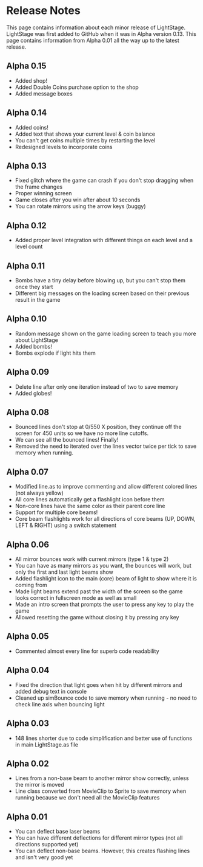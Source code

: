 # Release Notes
This page contains information about each minor release of LightStage. LightStage was first added to GitHub when it was in Alpha version 0.13. This page contains information from Alpha 0.01 all the way up to the latest release.

## Alpha 0.15
- Added shop!
- Added Double Coins purchase option to the shop
- Added message boxes

## Alpha 0.14
- Added coins!
- Added text that shows your current level & coin balance
- You can't get coins multiple times by restarting the level
- Redesigned levels to incorporate coins

## Alpha 0.13
- Fixed glitch where the game can crash if you don't stop dragging when the frame changes
- Proper winning screen
- Game closes after you win after about 10 seconds
- You can rotate mirrors using the arrow keys (buggy)

## Alpha 0.12
- Added proper level integration with different things on each level and a level count

## Alpha 0.11
- Bombs have a tiny delay before blowing up, but you can't stop them once they start
- Different big messages on the loading screen based on their previous result in the game

## Alpha 0.10
- Random message shown on the game loading screen to teach you more about LightStage
- Added bombs!
- Bombs explode if light hits them

## Alpha 0.09
- Delete line after only one iteration instead of two to save memory
- Added globes!

## Alpha 0.08
- Bounced lines don't stop at 0/550 X position, they continue off the screen for 450 units so we have no more line cutoffs.
- We can see all the bounced lines! Finally!
- Removed the need to iterated over the lines vector twice per tick to save memory when running.

## Alpha 0.07
- Modified line.as to improve commenting and allow different colored lines (not always yellow)
- All core lines automatically get a flashlight icon before them
- Non-core lines have the same color as their parent core line
- Support for multiple core beams!
- Core beam flashlights work for all directions of core beams (UP, DOWN, LEFT & RIGHT) using a switch statement

## Alpha 0.06
- All mirror bounces work with current mirrors (type 1 & type 2)
- You can have as many mirrors as you want, the bounces will work, but only the first and last light beams show
- Added flashlight icon to the main (core) beam of light to show where it is coming from
- Made light beams extend past the width of the screen so the game looks correct in fullscreen mode as well as small
- Made an intro screen that prompts the user to press any key to play the game
- Allowed resetting the game without closing it by pressing any key

## Alpha 0.05
- Commented almost every line for superb code readability

## Alpha 0.04
- Fixed the direction that light goes when hit by different mirrors and added debug text in console
- Cleaned up simBounce code to save memory when running - no need to check line axis when bouncing light

## Alpha 0.03
- 148 lines shorter due to code simplification and better use of functions in main LightStage.as file

## Alpha 0.02
- Lines from a non-base beam to another mirror show correctly, unless the mirror is moved
- Line class converted from MovieClip to Sprite to save memory when running because we don't need all the MovieClip features

## Alpha 0.01
- You can deflect base laser beams
- You can have different deflections for different mirror types (not all directions supported yet)
- You can deflect non-base beams. However, this creates flashing lines and isn't very good yet
